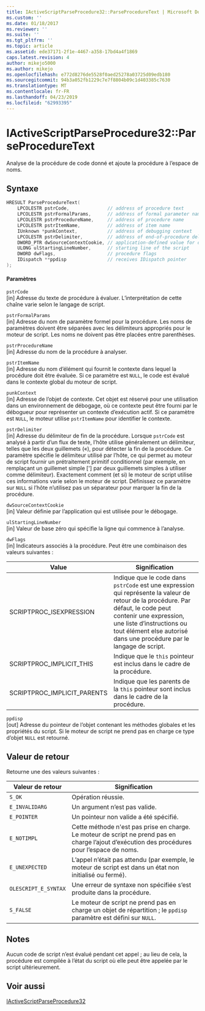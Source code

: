```yaml
---
title: IActiveScriptParseProcedure32::ParseProcedureText | Microsoft Docs
ms.custom: ''
ms.date: 01/18/2017
ms.reviewer: ''
ms.suite: ''
ms.tgt_pltfrm: ''
ms.topic: article
ms.assetid: ede37171-2f1e-4467-a358-17bd4a4f1869
caps.latest.revision: 4
author: mikejo5000
ms.author: mikejo
ms.openlocfilehash: e772d8276de5528f0aed25278a03725d09edb180
ms.sourcegitcommit: 94b3a052fb1229c7e7f8804b09c1d403385c7630
ms.translationtype: MT
ms.contentlocale: fr-FR
ms.lasthandoff: 04/23/2019
ms.locfileid: "62993395"
---
```

# <a name="iactivescriptparseprocedure32parseproceduretext"></a>IActiveScriptParseProcedure32::ParseProcedureText
Analyse de la procédure de code donné et ajoute la procédure à l’espace de noms.  
  
## <a name="syntax"></a>Syntaxe  
  
```cpp
HRESULT ParseProcedureText(  
    LPCOLESTR pstrCode,              // address of procedure text  
    LPCOLESTR pstrFormalParams,      // address of formal parameter names  
    LPCOLESTR pstrProcedureName,     // address of procedure name  
    LPCOLESTR pstrItemName,          // address of item name  
    IUnknown *punkContext,           // address of debugging context  
    LPCOLESTR pstrDelimiter,         // address of end-of-procedure delimiter  
    DWORD_PTR dwSourceContextCookie, // application-defined value for debugging  
    ULONG ulStartingLineNumber,      // starting line of the script  
    DWORD dwFlags,                   // procedure flags  
    IDispatch **ppdisp               // receives IDispatch pointer  
);  
```  
  
#### <a name="parameters"></a>Paramètres  
 `pstrCode`  
 [in] Adresse du texte de procédure à évaluer. L’interprétation de cette chaîne varie selon le langage de script.  
  
 `pstrFormalParams`  
 [in] Adresse du nom de paramètre formel pour la procédure. Les noms de paramètres doivent être séparées avec les délimiteurs appropriés pour le moteur de script. Les noms ne doivent pas être placées entre parenthèses.  
  
 `pstrProcedureName`  
 [in] Adresse du nom de la procédure à analyser.  
  
 `pstrItemName`  
 [in] Adresse du nom d’élément qui fournit le contexte dans lequel la procédure doit être évaluée. Si ce paramètre est `NULL`, le code est évalué dans le contexte global du moteur de script.  
  
 `punkContext`  
 [in] Adresse de l’objet de contexte. Cet objet est réservé pour une utilisation dans un environnement de débogage, où ce contexte peut être fourni par le débogueur pour représenter un contexte d’exécution actif. Si ce paramètre est `NULL`, le moteur utilise `pstrItemName` pour identifier le contexte.  
  
 `pstrDelimiter`  
 [in] Adresse du délimiteur de fin de la procédure. Lorsque `pstrCode` est analysé à partir d’un flux de texte, l’hôte utilise généralement un délimiteur, telles que les deux guillemets («), pour détecter la fin de la procédure. Ce paramètre spécifie le délimiteur utilisé par l’hôte, ce qui permet au moteur de script fournir un prétraitement primitif conditionnel (par exemple, en remplaçant un guillemet simple ['] par deux guillemets simples à utiliser comme délimiteur). Exactement comment (et si) le moteur de script utilise ces informations varie selon le moteur de script. Définissez ce paramètre sur `NULL` si l’hôte n’utilisez pas un séparateur pour marquer la fin de la procédure.  
  
 `dwSourceContextCookie`  
 [in] Valeur définie par l’application qui est utilisée pour le débogage.  
  
 `ulStartingLineNumber`  
 [in] Valeur de base zéro qui spécifie la ligne qui commence à l’analyse.  
  
 `dwFlags`  
 [in] Indicateurs associés à la procédure. Peut être une combinaison des valeurs suivantes :  
  
|Value|Signification|  
|-----------|-------------|  
|SCRIPTPROC_ISEXPRESSION|Indique que le code dans `pstrCode` est une expression qui représente la valeur de retour de la procédure. Par défaut, le code peut contenir une expression, une liste d’instructions ou tout élément else autorisé dans une procédure par le langage de script.|  
|SCRIPTPROC_IMPLICIT_THIS|Indique que le `this` pointeur est inclus dans le cadre de la procédure.|  
|SCRIPTPROC_IMPLICIT_PARENTS|Indique que les parents de la `this` pointeur sont inclus dans le cadre de la procédure.|  
  
 `ppdisp`  
 [out] Adresse du pointeur de l’objet contenant les méthodes globales et les propriétés du script. Si le moteur de script ne prend pas en charge ce type d’objet `NULL` est retourné.  
  
## <a name="return-value"></a>Valeur de retour  
 Retourne une des valeurs suivantes :  
  
|Valeur de retour|Signification|  
|------------------|-------------|  
|`S_OK`|Opération réussie.|  
|`E_INVALIDARG`|Un argument n’est pas valide.|  
|`E_POINTER`|Un pointeur non valide a été spécifié.|  
|`E_NOTIMPL`|Cette méthode n'est pas prise en charge. Le moteur de script ne prend pas en charge l’ajout d’exécution des procédures pour l’espace de noms.|  
|`E_UNEXPECTED`|L’appel n’était pas attendu (par exemple, le moteur de script est dans un état non initialisé ou fermé).|  
|`OLESCRIPT_E_SYNTAX`|Une erreur de syntaxe non spécifiée s’est produite dans la procédure.|  
|`S_FALSE`|Le moteur de script ne prend pas en charge un objet de répartition ; le `ppdisp` paramètre est défini sur `NULL`.|  
  
## <a name="remarks"></a>Notes  
 Aucun code de script n’est évalué pendant cet appel ; au lieu de cela, la procédure est compilée à l’état du script où elle peut être appelée par le script ultérieurement.  
  
## <a name="see-also"></a>Voir aussi  
 [IActiveScriptParseProcedure32](../../winscript/reference/iactivescriptparseprocedure32.md)